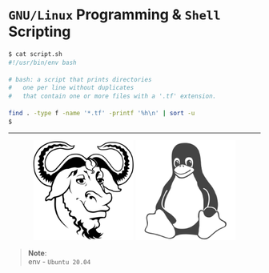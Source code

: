 # `GNU/Linux` Programming & `Shell` Scripting

```bash
$ cat script.sh
#!/usr/bin/env bash

# bash: a script that prints directories
# 	one per line without duplicates
# 	that contain one or more files with a '.tf' extension.

find . -type f -name '*.tf' -printf '%h\n' | sort -u
$
```

---
<div align="center">
 <img src="./0x05-processes_and_signals/gnu_linux/gnu.svg" width="200" height="200" />
 <img src="./0x05-processes_and_signals/gnu_linux/linux.svg" width="200" height="200" />
</div>

> **Note**: <br/>
> env - `Ubuntu 20.04`